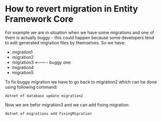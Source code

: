 # How to revert migration in Entity Framework Core

For example we are in situation when we have some migrations and one of them is actually buggy - this could happen because some developers tend to edit generated migration files by themselves. So we have:

* migration1
* migration2
* migration3 <---- buggy one
* migration4
* migration5

To fix buggy migration we have to go back to migration2 which can be done using following command:

```
dotnet ef database update migration2
```

Now we are befor migration3 and we can add fixing migration:

```
dotnet ef migrations add FixingMigration
```